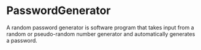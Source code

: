 # PasswordGenerator
A random password generator is software program that takes input from a random or pseudo-random number generator and automatically generates a password.
